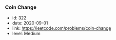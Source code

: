 ### Coin Change

* id: 322
* date: 2020-09-01
* link: https://leetcode.com/problems/coin-change
* level: Medium
